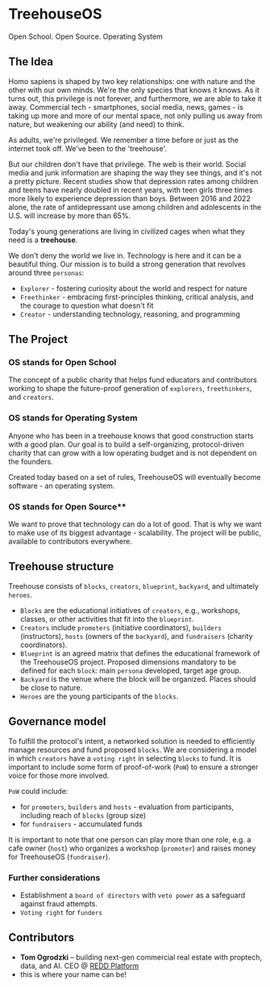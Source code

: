 # TreehouseOS
Open School. Open Source. Operating System

## The Idea
Homo sapiens is shaped by two key relationships: one with nature and the other with our own minds. We're the only species that knows it knows. As it turns out, this privilege is not forever, and furthermore, we are able to take it away. Commercial tech - smartphones, social media, news, games - is taking up more and more of our mental space, not only pulling us away from nature, but weakening our ability (and need) to think.

As adults, we're privileged. We remember a time before or just as the internet took off. We've been to the 'treehouse'.

But our children don't have that privilege. The web is their world. Social media and junk information are shaping the way they see things, and it's not a pretty picture. Recent studies show that depression rates among children and teens have nearly doubled in recent years, with teen girls three times more likely to experience depression than boys. Between 2016 and 2022 alone, the rate of antidepressant use among children and adolescents in the U.S. will increase by more than 65%.

Today's young generations are living in civilized cages when what they need is a **treehouse**.

We don't deny the world we live in. Technology is here and it can be a beautiful thing. Our mission is to build a strong generation that revolves around three `personas`:

+ `Explorer` - fostering curiosity about the world and respect for nature
+ `Freethinker` - embracing first-principles thinking, critical analysis, and the courage to question what doesn't fit
+ `Creator` - understanding technology, reasoning, and programming

## The Project

### OS stands for Open School

The concept of a public charity that helps fund educators and contributors working to shape the future-proof generation of `explorers`, `freethinkers`, and `creators`.

### OS stands for Operating System

Anyone who has been in a treehouse knows that good construction starts with a good plan. Our goal is to build a self-organizing, protocol-driven charity that can grow with a low operating budget and is not dependent on the founders.

Created today based on a set of rules, TreehouseOS will eventually become software - an operating system.

### OS stands for Open Source**

We want to prove that technology can do a lot of good. That is why we want to make use of its biggest advantage - scalability. The project will be public, available to contributors everywhere.

## Treehouse structure

Treehouse consists of `blocks`, `creators`, `blueprint`, `backyard`, and ultimately `heroes`.

+ `Blocks` are the educational initiatives of `creators`, e.g., workshops, classes, or other activities that fit into the `blueprint`.
+ `Creators` include `promoters` (initiative coordinators), `builders` (instructors), `hosts` (owners of the `backyard`), and `fundraisers` (charity coordinators).
+ `Blueprint` is an agreed matrix that defines the educational framework of the TreehouseOS project. Proposed dimensions mandatory to be defined for each `block`: main `persona` developed, target age group.
+ `Backyard` is the venue where the block will be organized. Places should be close to nature.
+ `Heroes` are the young participants of the `blocks`.

## Governance model

To fulfill the protocol's intent, a networked solution is needed to efficiently manage resources and fund proposed `blocks`. We are considering a model in which `creators` have a `voting right` in selecting `blocks` to fund. It is important to include some form of proof-of-work (`PoW`) to ensure a stronger voice for those more involved.

`PoW` could include:
+ for `promoters`, `builders` and `hosts` - evaluation from participants, including reach of `blocks` (group size)
+ for `fundraisers` - accumulated funds

It is important to note that one person can play more than one role, e.g. a cafe owner (`host`) who organizes a workshop (`promoter`) and raises money for TreehouseOS (`fundraiser`).

### Further considerations

+ Establishment a `board of directors` with `veto power` as a safeguard against fraud attempts.
+ `Voting right` for `funders`

## Contributors

+ **Tom Ogrodzki** – building next-gen commercial real estate with proptech, data, and AI. CEO @ [REDD Platform](https://www2.reddplatform.com)
+ this is where your name can be!
